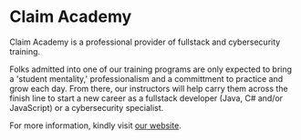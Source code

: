 # Claim Academy

Claim Academy is a professional provider of fullstack and cybersecurity training.

Folks admitted into one of our training programs are only expected to bring a 'student mentality,' professionalism and a committment to practice and grow each day. From there, our instructors will help carry them across the finish line to start a new career as a fullstack developer (Java, C# and/or JavaScript) or a cybersecurity specialist.

For more information, kindly visit [our website](https://claimacademystl.com/).
